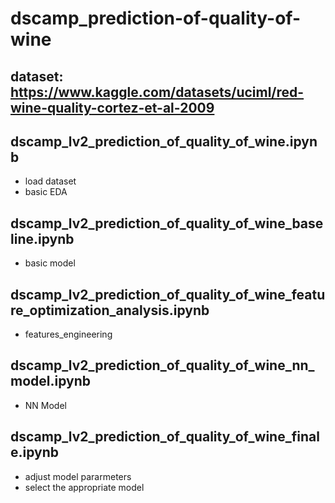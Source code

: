 # dscamp_prediction-of-quality-of-wine
## dataset: https://www.kaggle.com/datasets/uciml/red-wine-quality-cortez-et-al-2009

## dscamp_lv2_prediction_of_quality_of_wine.ipynb
- load dataset  
- basic EDA  

## dscamp_lv2_prediction_of_quality_of_wine_baseline.ipynb
- basic model

## dscamp_lv2_prediction_of_quality_of_wine_feature_optimization_analysis.ipynb
- features_engineering


## dscamp_lv2_prediction_of_quality_of_wine_nn_model.ipynb
- NN Model

## dscamp_lv2_prediction_of_quality_of_wine_finale.ipynb
- adjust model pararmeters
- select the appropriate model
